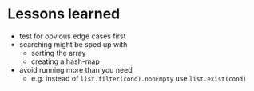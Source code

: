 # Lessons learned

- test for obvious edge cases first
- searching might be sped up with
    - sorting the array
    - creating a hash-map
- avoid running more than you need
    - e.g. instead of `list.filter(cond).nonEmpty` use `list.exist(cond)`    